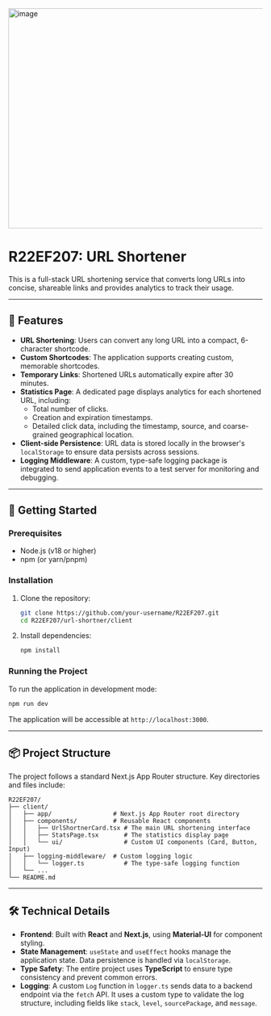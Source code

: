 <img width="1002" height="436" alt="image" src="https://github.com/user-attachments/assets/1d734f92-f5ce-45e2-afaf-10ec7949f5c5" />

# R22EF207: URL Shortener

This is a full-stack URL shortening service that converts long URLs into concise, shareable links and provides analytics to track their usage.

-----

## 🌟 Features

  * **URL Shortening**: Users can convert any long URL into a compact, 6-character shortcode.
  * **Custom Shortcodes**: The application supports creating custom, memorable shortcodes.
  * **Temporary Links**: Shortened URLs automatically expire after 30 minutes.
  * **Statistics Page**: A dedicated page displays analytics for each shortened URL, including:
      * Total number of clicks.
      * Creation and expiration timestamps.
      * Detailed click data, including the timestamp, source, and coarse-grained geographical location.
  * **Client-side Persistence**: URL data is stored locally in the browser's `localStorage` to ensure data persists across sessions.
  * **Logging Middleware**: A custom, type-safe logging package is integrated to send application events to a test server for monitoring and debugging.

-----

## 🚀 Getting Started

### Prerequisites

  * Node.js (v18 or higher)
  * npm (or yarn/pnpm)

### Installation

1.  Clone the repository:

    ```bash
    git clone https://github.com/your-username/R22EF207.git
    cd R22EF207/url-shortner/client
    ```

2.  Install dependencies:

    ```bash
    npm install
    ```

### Running the Project

To run the application in development mode:

```bash
npm run dev
```

The application will be accessible at `http://localhost:3000`.

-----

## 📦 Project Structure

The project follows a standard Next.js App Router structure. Key directories and files include:

```
R22EF207/
├── client/
│   ├── app/                 # Next.js App Router root directory
│   ├── components/          # Reusable React components
│   │   ├── UrlShortnerCard.tsx # The main URL shortening interface
│   │   ├── StatsPage.tsx       # The statistics display page
│   │   └── ui/                 # Custom UI components (Card, Button, Input)
│   ├── logging-middleware/  # Custom logging logic
│   │   └── logger.ts           # The type-safe logging function
│   └── ...
└── README.md
```

-----

## 🛠️ Technical Details

  * **Frontend**: Built with **React** and **Next.js**, using **Material-UI** for component styling.
  * **State Management**: `useState` and `useEffect` hooks manage the application state. Data persistence is handled via `localStorage`.
  * **Type Safety**: The entire project uses **TypeScript** to ensure type consistency and prevent common errors.
  * **Logging**: A custom `Log` function in `logger.ts` sends data to a backend endpoint via the `fetch` API. It uses a custom type to validate the log structure, including fields like `stack`, `level`, `sourcePackage`, and `message`.
